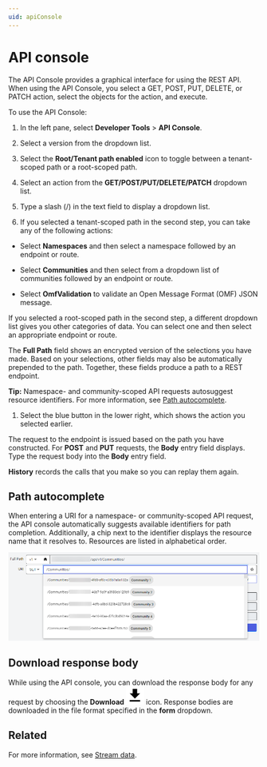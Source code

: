 ```yaml
---
uid: apiConsole
---
```


# API console

The API Console provides a graphical interface for using the REST API. When using the API Console, you select a GET, POST, PUT, DELETE, or PATCH action, select the objects for the action, and execute.

To use the API Console:

1. In the left pane, select **Developer Tools** > **API Console**.

1. Select a version from the dropdown list.

1. Select the **Root/Tenant path enabled** icon to toggle between a tenant-scoped path or a root-scoped path.

1. Select an action from the **GET/POST/PUT/DELETE/PATCH** dropdown list.

1. Type a slash (/) in the text field to display a dropdown list.

1. If you selected a tenant-scoped path in the second step, you can take any of the following actions:

  - Select **Namespaces** and then select a namespace followed by an endpoint or route.

  - Select **Communities** and then select from a dropdown list of communities followed by an endpoint or route.

  - Select **OmfValidation** to validate an Open Message Format (OMF) JSON message.

  If you selected a root-scoped path in the second step, a different dropdown list gives you other categories of data. You can select one and then select an appropriate endpoint or route.

  The **Full Path** field shows an encrypted version of the selections you have made. Based on your selections, other fields may also be automatically prepended to the path. Together, these fields produce a path to a REST endpoint.

  **Tip:** Namespace- and community-scoped API requests autosuggest resource identifiers. For more information, see [Path autocomplete](#path-autocomplete).

1. Select the blue button in the lower right, which shows the action you selected earlier.

  The request to the endpoint is issued based on the path you have constructed. For **POST** and **PUT** requests, the **Body** entry field displays. Type the request body into the **Body** entry field.

  **History** records the calls that you make so you can replay them again.

## Path autocomplete

When entering a URI for a namespace- or community-scoped API request, the API console automatically suggests available identifiers for path completion. Additionally, a chip next to the identifier displays the resource name that it resolves to. Resources are listed in alphabetical order.

![Path autocomplete](images/api-console-autocomplete.png)

## Download response body

While using the API console, you can download the response body for any request by choosing the **Download** ![download](../_icons/default/download.svg) icon. Response bodies are downloaded in the file format specified in the **form** dropdown.

## Related

For more information, see [Stream data](xref:sds-stream-data).
